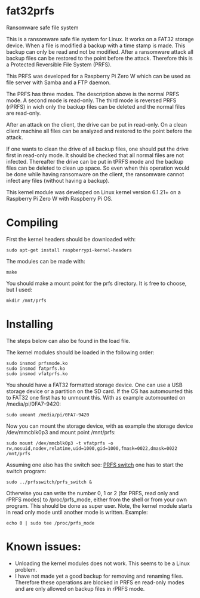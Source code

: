 # fat32prfs
Ransomware safe file system

This is a ransomware safe file system for Linux. It works on a FAT32 storage device. When a file is modified a backup with a time stamp is made. This backup can only be read and not be modified. After a ransomware attack all backup files can be restored to the point before the attack. Therefore this is a Protected Reversible File System (PRFS).

This PRFS was developed for a Raspberry Pi Zero W which can be used as file server with Samba and a FTP daemon. 

The PRFS has three modes. The description above is the normal PRFS mode. A second mode is read-only. The third mode is reversed PRFS (rPRFS) in wich only the backup files can be deleted and the normal files are read-only.

After an attack on the client, the drive can be put in read-only. On a clean client machine all files can be analyzed and restored to the point before the attack.

If one wants to clean the drive of all backup files, one should put the drive first in read-only mode. It should be checked that all normal files are not infected. Thereafter the drive can be put in tPRFS mode and the backup files can be deleted to clean up space. So even when this operation would be done while having ransomware on the client, the ransomware cannot infect any files (without having a backup). 

This kernel module was developed on Linux kernel version 6.1.21+ on a Raspberry Pi Zero W with Raspberry Pi OS.

# Compiling
First the kernel headers should be downloaded with:
```
sudo apt-get install raspberrypi-kernel-headers
```

The modules can be made with:
```
make
```

You should make a mount point for the prfs directory. It is free to choose, but I used:
```
mkdir /mnt/prfs
```

# Installing 
The steps below can also be found in the load file.

The kernel modules should be loaded in the following order: 
```
sudo insmod prfsmode.ko
sudo insmod fatprfs.ko
sudo insmod vfatprfs.ko
```

You should have a FAT32 formatted storage device. One can use a USB storage device or a partition on the SD card. If the OS has automounted this to FAT32 one first has to unmount this. With as example automounted on /media/pi/0FA7-9420:
```
sudo umount /media/pi/0FA7-9420
```

Now you can mount the storage device, with as example the storage device /dev/mmcblk0p3 and mount point /mnt/prfs:
```
sudo mount /dev/mmcblk0p3 -t vfatprfs -o rw,nosuid,nodev,relatime,uid=1000,gid=1000,fmask=0022,dmask=0022 /mnt/prfs
```

Assuming one also has the switch see: [PRFS switch](https://github.com/elbojvv/prfsswitch) one has to start the switch program:
```
sudo ../prfsswitch/prfs_switch &
```

Otherwise you can write the number 0, 1 or 2 (for PRFS, read only and rPRFS modes) to /proc/prfs_mode, either from the shell or from your own program. This should be done as super user. Note, the kernel module starts in read only mode until another mode is written. Example:
```
echo 0 | sudo tee /proc/prfs_mode 
```

# Known issues:
- Unloading the kernel modules does not work. This seems to be a Linux problem.
- I have not made yet a good backup for removing and renaming files. Therefore these operations are blocked in PRFS en read-only modes and are only allowed on backup files in rPRFS mode. 
